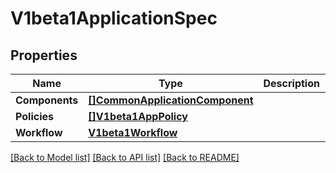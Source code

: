 # V1beta1ApplicationSpec

## Properties

Name | Type | Description | Notes
------------ | ------------- | ------------- | -------------
**Components** | [**[]CommonApplicationComponent**](CommonApplicationComponent.md) |  | 
**Policies** | [**[]V1beta1AppPolicy**](V1beta1AppPolicy.md) |  | [optional] 
**Workflow** | [**V1beta1Workflow**](V1beta1Workflow.md) |  | [optional] 

[[Back to Model list]](../README.md#documentation-for-models) [[Back to API list]](../README.md#documentation-for-api-endpoints) [[Back to README]](../README.md)


